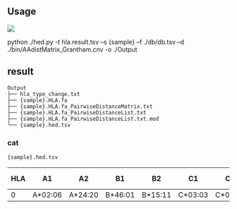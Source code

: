 ## Usage

![](usage.png)

python ./hed.py -t hla.result.tsv –s {sample} –f ./db/db.tsv –d ./bin/AAdistMatrix_Grantham.cnv -o ./Output

## result

```
Output
├── hla_type_change.txt
├── {sample}.HLA.fa
├── {sample}.HLA.fa_PairwiseDistanceMatrix.txt
├── {sample}.HLA.fa_PairwiseDistanceList.txt
├── {sample}.HLA.fa_PairwiseDistanceList.txt.mod
└── {sample}.hed.tsv
```

### cat

`{sample}.hed.tsv`

HLA | A1      | A2      | B1      | B2      | C1      | C2      | Reads | Objective | QC            | HED-A | HED-B | HED-C | HED-TOTAL
--- | ------- | ------- | ------- | ------- | ------- | ------- | ----- | --------- | ------------- | ----- | ----- | ----- | ---------
0   | A*02:06 | A*24:20 | B*46:01 | B*15:11 | C*03:03 | C*01:02 | 18745 | 18070.18  | Qualification | 10.73 | 3.31  | 5.92  | 6.65

